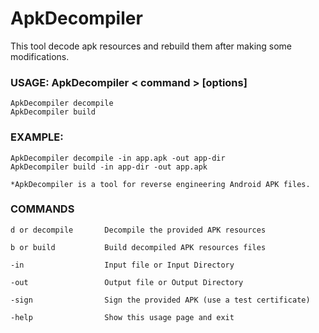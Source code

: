 # ApkDecompiler
 This tool decode apk resources and rebuild them after making some modifications.
 
### USAGE: ApkDecompiler < command > [options]

    ApkDecompiler decompile
    ApkDecompiler build

### EXAMPLE:

    ApkDecompiler decompile -in app.apk -out app-dir
    ApkDecompiler build -in app-dir -out app.apk 

    *ApkDecompiler is a tool for reverse engineering Android APK files.

### COMMANDS

    d or decompile       Decompile the provided APK resources

    b or build           Build decompiled APK resources files

    -in                  Input file or Input Directory

    -out                 Output file or Output Directory

    -sign                Sign the provided APK (use a test certificate)

    -help                Show this usage page and exit
